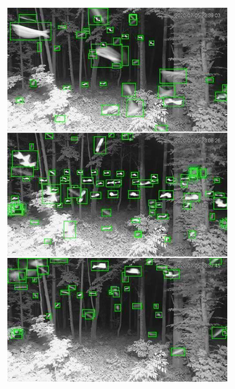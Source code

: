 ![20200705-223539-230544](in/20200705/20200705-223539-230544_0_.jpg)
![20200705-230549-233554](in/20200705/20200705-230549-233554_0_.jpg)
![20200705-233559-000004](in/20200705/20200705-233559-000004_0_.jpg)

